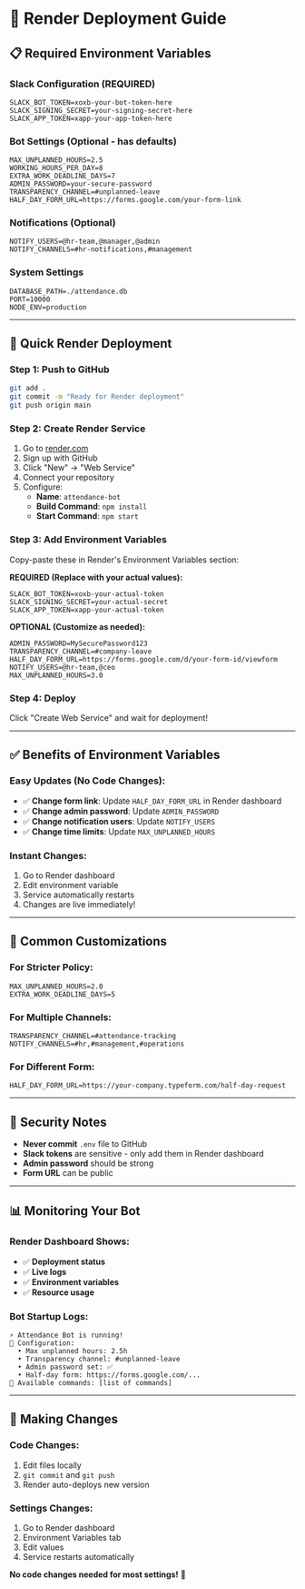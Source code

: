 # 🚀 Render Deployment Guide

## 📋 Required Environment Variables

### **Slack Configuration (REQUIRED)**
```
SLACK_BOT_TOKEN=xoxb-your-bot-token-here
SLACK_SIGNING_SECRET=your-signing-secret-here
SLACK_APP_TOKEN=xapp-your-app-token-here
```

### **Bot Settings (Optional - has defaults)**
```
MAX_UNPLANNED_HOURS=2.5
WORKING_HOURS_PER_DAY=8
EXTRA_WORK_DEADLINE_DAYS=7
ADMIN_PASSWORD=your-secure-password
TRANSPARENCY_CHANNEL=#unplanned-leave
HALF_DAY_FORM_URL=https://forms.google.com/your-form-link
```

### **Notifications (Optional)**
```
NOTIFY_USERS=@hr-team,@manager,@admin
NOTIFY_CHANNELS=#hr-notifications,#management
```

### **System Settings**
```
DATABASE_PATH=./attendance.db
PORT=10000
NODE_ENV=production
```

---

## 🎯 **Quick Render Deployment**

### **Step 1: Push to GitHub**
```bash
git add .
git commit -m "Ready for Render deployment"
git push origin main
```

### **Step 2: Create Render Service**
1. Go to [render.com](https://render.com)
2. Sign up with GitHub
3. Click "New" → "Web Service"
4. Connect your repository
5. Configure:
   - **Name**: `attendance-bot`
   - **Build Command**: `npm install`
   - **Start Command**: `npm start`

### **Step 3: Add Environment Variables**
Copy-paste these in Render's Environment Variables section:

**REQUIRED (Replace with your actual values):**
```
SLACK_BOT_TOKEN=xoxb-your-actual-token
SLACK_SIGNING_SECRET=your-actual-secret
SLACK_APP_TOKEN=xapp-your-actual-token
```

**OPTIONAL (Customize as needed):**
```
ADMIN_PASSWORD=MySecurePassword123
TRANSPARENCY_CHANNEL=#company-leave
HALF_DAY_FORM_URL=https://forms.google.com/d/your-form-id/viewform
NOTIFY_USERS=@hr-team,@ceo
MAX_UNPLANNED_HOURS=3.0
```

### **Step 4: Deploy**
Click "Create Web Service" and wait for deployment!

---

## ✅ **Benefits of Environment Variables**

### **Easy Updates (No Code Changes):**
- ✅ **Change form link**: Update `HALF_DAY_FORM_URL` in Render dashboard
- ✅ **Change admin password**: Update `ADMIN_PASSWORD` 
- ✅ **Change notification users**: Update `NOTIFY_USERS`
- ✅ **Change time limits**: Update `MAX_UNPLANNED_HOURS`

### **Instant Changes:**
1. Go to Render dashboard
2. Edit environment variable
3. Service automatically restarts
4. Changes are live immediately!

---

## 🔧 **Common Customizations**

### **For Stricter Policy:**
```
MAX_UNPLANNED_HOURS=2.0
EXTRA_WORK_DEADLINE_DAYS=5
```

### **For Multiple Channels:**
```
TRANSPARENCY_CHANNEL=#attendance-tracking
NOTIFY_CHANNELS=#hr,#management,#operations
```

### **For Different Form:**
```
HALF_DAY_FORM_URL=https://your-company.typeform.com/half-day-request
```

---

## 🚨 **Security Notes**

- **Never commit** `.env` file to GitHub
- **Slack tokens** are sensitive - only add them in Render dashboard
- **Admin password** should be strong
- **Form URL** can be public

---

## 📊 **Monitoring Your Bot**

### **Render Dashboard Shows:**
- ✅ **Deployment status**
- ✅ **Live logs**
- ✅ **Environment variables**
- ✅ **Resource usage**

### **Bot Startup Logs:**
```
⚡️ Attendance Bot is running!
📍 Configuration:
  • Max unplanned hours: 2.5h
  • Transparency channel: #unplanned-leave
  • Admin password set: ✅
  • Half-day form: https://forms.google.com/...
🚀 Available commands: [list of commands]
```

---

## 🔄 **Making Changes**

### **Code Changes:**
1. Edit files locally
2. `git commit` and `git push`
3. Render auto-deploys new version

### **Settings Changes:**
1. Go to Render dashboard
2. Environment Variables tab
3. Edit values
4. Service restarts automatically

**No code changes needed for most settings!** 🎉 